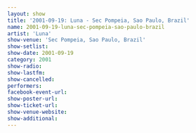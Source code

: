 ```yaml
---
layout: show
title: '2001-09-19: Luna - Sec Pompeia, Sao Paulo, Brazil'
name: 2001-09-19-luna-sec-pompeia-sao-paulo-brazil
artist: 'Luna'
show-venue: 'Sec Pompeia, Sao Paulo, Brazil'
show-setlist: 
show-date: 2001-09-19
category: 2001
show-radio: 
show-lastfm: 
show-cancelled: 
performers: 
facebook-event-url: 
show-poster-url: 
show-ticket-url: 
show-venue-website: 
show-additional: 
---
```


